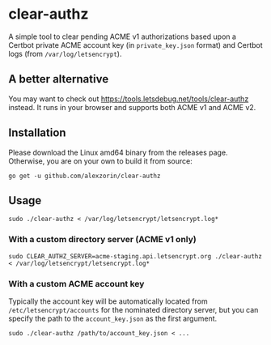 # clear-authz

A simple tool to clear pending ACME v1 authorizations based upon a Certbot private ACME account key (in `private_key.json` format) and Certbot logs (from `/var/log/letsencrypt`).

## A better alternative

You may want to check out https://tools.letsdebug.net/tools/clear-authz instead. It runs in your browser and supports both ACME v1 and ACME v2.

## Installation

Please download the Linux amd64 binary from the releases page. Otherwise, you are on your own to build it from source:

    go get -u github.com/alexzorin/clear-authz

## Usage

    sudo ./clear-authz < /var/log/letsencrypt/letsencrypt.log*

### With a custom directory server (ACME v1 only)

    sudo CLEAR_AUTHZ_SERVER=acme-staging.api.letsencrypt.org ./clear-authz < /var/log/letsencrypt/letsencrypt.log*

### With a custom ACME account key
Typically the account key will be automatically located from `/etc/letsencrypt/accounts` for the nominated directory server, but you can specify the path to the `account_key.json` as the first argument.

    sudo ./clear-authz /path/to/account_key.json < ...
